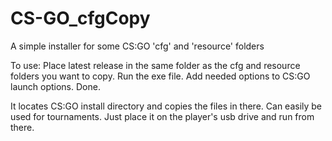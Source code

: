 # CS-GO_cfgCopy
A simple installer for some CS:GO 'cfg' and 'resource' folders

To use:
Place latest release in the same folder as the cfg and resource folders you want to copy.
Run the exe file.
Add needed options to CS:GO launch options.
Done.

It locates CS:GO install directory and copies the files in there. Can easily be used for tournaments. Just place it on the player's usb drive and run from there.
